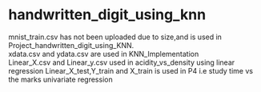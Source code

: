 # handwritten_digit_using_knn
mnist_train.csv has not been uploaded due to size,and is used in Project_handwritten_digit_using_KNN.          
xdata.csv and ydata.csv are used in KNN_Implementation         
Linear_X.csv and Linear_y.csv used in acidity_vs_density using linear regression
Linear_X_test,Y_train and X_train is used in P4 i.e study time vs the marks univariate regression
